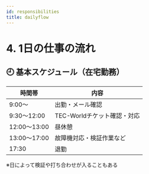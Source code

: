 ```yaml
---
id: responsibilities
title: dailyflow
---
```

# 4. 1日の仕事の流れ

## 🕘 基本スケジュール（在宅勤務）

| 時間帯       | 内容                       |
|------------|----------------------------|
| 9:00〜      | 出勤・メール確認             |
| 9:30〜12:00 | TEC-Worldチケット確認・対応   |
| 12:00〜13:00| 昼休憩                     |
| 13:00〜17:00| 故障機対応・検証作業など     |
| 17:30       | 退勤                       |

※日によって検証や打ち合わせが入ることもある